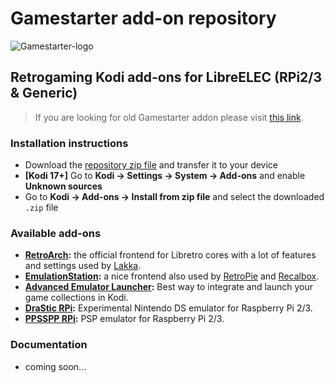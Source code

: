 # Gamestarter add-on repository
![Gamestarter-logo](https://github.com/bite-your-idols/gamestarter/raw/master/packages/assets/gamestarter-logo-dark.jpg)

## Retrogaming Kodi add-ons for LibreELEC (RPi2/3 & Generic)

> If you are looking for old Gamestarter addon please visit [this link](https://goo.gl/KYwp4q).

### Installation instructions
- Download the [repository zip file](https://goo.gl/m36qLT) and transfer it to your device
- **[Kodi 17+]** Go to **Kodi → Settings → System → Add-ons** and enable **Unknown sources**
- Go to **Kodi → Add-ons → Install from zip file** and select the downloaded `.zip` file


### Available add-ons
- **[RetroArch](http://www.retroarch.com/):** the official frontend for Libretro cores with a lot of features and settings used by [Lakka](http://www.lakka.tv/).
- **[EmulationStation](http://emulationstation.org/):** a nice frontend also used by [RetroPie](https://retropie.org.uk/) and [Recalbox](https://recalbox.com/).
- **[Advanced Emulator Launcher](http://forum.kodi.tv/showthread.php?tid=287826):** Best way to integrate and launch your game collections in Kodi.
- **[DraStic RPi](https://www.raspberrypi.org/forums/viewtopic.php?t=170820&p=1104991):** Experimental Nintendo DS emulator for Raspberry Pi 2/3.
- **[PPSSPP RPi](http://ppsspp.org/):** PSP emulator for Raspberry Pi 2/3.

### Documentation
- coming soon...
